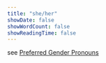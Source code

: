 ```yaml
---
title: "she/her"
showDate: false
showWordCount: false
showReadingTime: false
---
```

see [Preferred Gender Pronouns](../..)